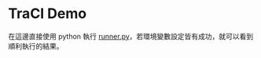 TraCI Demo
===
在這邊直接使用 python 執行 [runner.py](https://github.com/stanwang0222/SUMO-DEMO/blob/master/traci_tls/runner.py)，若環境變數設定皆有成功，就可以看到順利執行的結果。
